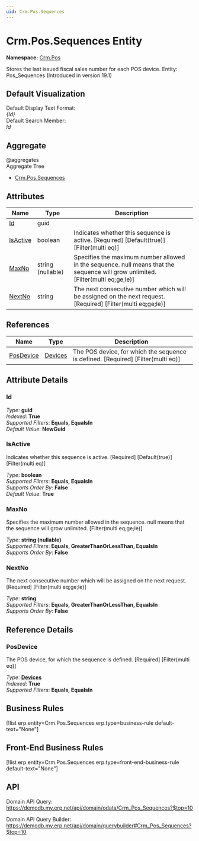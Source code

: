 ```yaml
---
uid: Crm.Pos.Sequences
---
```

# Crm.Pos.Sequences Entity

**Namespace:** [Crm.Pos](Crm.Pos.md)  

Stores the last issued fiscal sales number for each POS device. Entity: Pos_Sequences (Introduced in version 19.1)

## Default Visualization
Default Display Text Format:  
_{Id}_  
Default Search Member:  
_Id_  

## Aggregate
  @aggregates  
Aggregate Tree  
* [Crm.Pos.Sequences](Crm.Pos.Sequences.md)  

## Attributes

| Name | Type | Description |
| ---- | ---- | --- |
| [Id](Crm.Pos.Sequences.md#id) | guid |  
| [IsActive](Crm.Pos.Sequences.md#isactive) | boolean | Indicates whether this sequence is active. [Required] [Default(true)] [Filter(multi eq)] 
| [MaxNo](Crm.Pos.Sequences.md#maxno) | string (nullable) | Specifies the maximum number allowed in the sequence. null means that the sequence will grow unlimited. [Filter(multi eq;ge;le)] 
| [NextNo](Crm.Pos.Sequences.md#nextno) | string | The next consecutive number which will be assigned on the next request. [Required] [Filter(multi eq;ge;le)] 

## References

| Name | Type | Description |
| ---- | ---- | --- |
| [PosDevice](Crm.Pos.Sequences.md#posdevice) | [Devices](Crm.Pos.Devices.md) | The POS device, for which the sequence is defined. [Required] [Filter(multi eq)] |


## Attribute Details

### Id

_Type_: **guid**  
_Indexed_: **True**  
_Supported Filters_: **Equals, EqualsIn**  
_Default Value_: **NewGuid**  

### IsActive

Indicates whether this sequence is active. [Required] [Default(true)] [Filter(multi eq)]

_Type_: **boolean**  
_Supported Filters_: **Equals, EqualsIn**  
_Supports Order By_: **False**  
_Default Value_: **True**  

### MaxNo

Specifies the maximum number allowed in the sequence. null means that the sequence will grow unlimited. [Filter(multi eq;ge;le)]

_Type_: **string (nullable)**  
_Supported Filters_: **Equals, GreaterThanOrLessThan, EqualsIn**  
_Supports Order By_: **False**  

### NextNo

The next consecutive number which will be assigned on the next request. [Required] [Filter(multi eq;ge;le)]

_Type_: **string**  
_Supported Filters_: **Equals, GreaterThanOrLessThan, EqualsIn**  
_Supports Order By_: **False**  


## Reference Details

### PosDevice

The POS device, for which the sequence is defined. [Required] [Filter(multi eq)]

_Type_: **[Devices](Crm.Pos.Devices.md)**  
_Indexed_: **True**  
_Supported Filters_: **Equals, EqualsIn**  



## Business Rules

[!list erp.entity=Crm.Pos.Sequences erp.type=business-rule default-text="None"]

## Front-End Business Rules

[!list erp.entity=Crm.Pos.Sequences erp.type=front-end-business-rule default-text="None"]

## API

Domain API Query:
<https://demodb.my.erp.net/api/domain/odata/Crm_Pos_Sequences?$top=10>

Domain API Query Builder:
<https://demodb.my.erp.net/api/domain/querybuilder#Crm_Pos_Sequences?$top=10>


